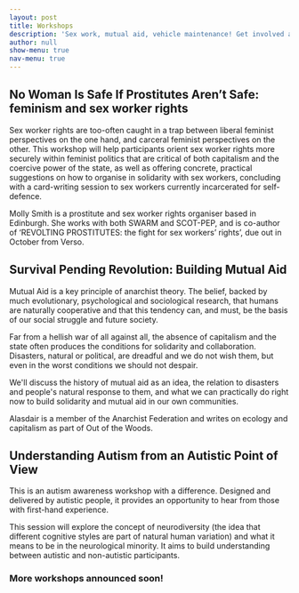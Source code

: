 ```yaml
---
layout: post
title: Workshops
description: 'Sex work, mutual aid, vehicle maintenance! Get involved at the Edinburgh Anarchist Feminist Bookfair'
author: null
show-menu: true
nav-menu: true
---
```


## No Woman Is Safe If Prostitutes Aren’t Safe: feminism and sex worker rights

Sex worker rights are too-often caught in a trap between liberal feminist perspectives on the one hand, and carceral feminist perspectives on the other. This workshop will help participants orient sex worker rights more securely within feminist politics that are critical of both capitalism and the coercive power of the state, as well as offering concrete, practical suggestions on how to organise in solidarity with sex workers, concluding with a card-writing session to sex workers currently incarcerated for self-defence.

Molly Smith is a prostitute and sex worker rights organiser based in Edinburgh. She works with both SWARM and SCOT-PEP, and is co-author of ‘REVOLTING PROSTITUTES: the fight for sex workers’ rights’, due out in October from Verso.

## Survival Pending Revolution: Building Mutual Aid

Mutual Aid is a key principle of anarchist theory. The belief, backed by much evolutionary, psychological and sociological research, that humans are naturally cooperative and that this tendency can, and must, be the basis of our social struggle and future society. 

Far from a hellish war of all against all, the absence of capitalism and the state often produces the conditions for solidarity and collaboration. Disasters, natural or political, are dreadful and we do not wish them, but even in the worst conditions we should not despair.

We'll discuss the history of mutual aid as an idea, the relation to disasters and people's natural response to them, and what we can practically do right now to build solidarity and mutual aid in our own communities.

Alasdair is a member of the Anarchist Federation and writes on ecology and capitalism as part of Out of the Woods.

## Understanding Autism from an Autistic Point of View

This is an autism awareness workshop with a difference. Designed and delivered by autistic people, it provides an opportunity to hear from those with first-hand experience. 

This session will explore the concept of neurodiversity (the idea that different cognitive styles are part of natural human variation) and what it means to be in the neurological minority. It aims to build understanding between autistic and non-autistic participants. 

### More workshops announced soon!
